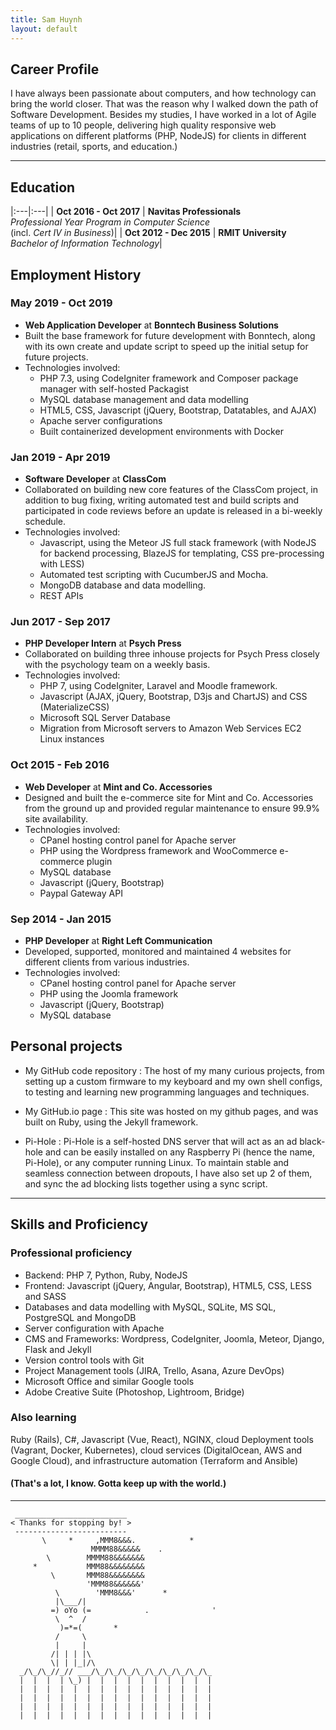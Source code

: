 ```yaml
---
title: Sam Huynh
layout: default
---
```


## Career Profile

I have always been passionate about computers, and how technology can bring
the world closer. That was the reason why I walked down the path of Software
Development. Besides my studies, I have worked in a lot of Agile teams of up to
10 people, delivering high quality responsive web applications on different
platforms (PHP, NodeJS) for clients in different industries (retail, sports,
and education.)

***

## Education

|:---|:---|
| **Oct 2016 - Oct 2017** | **Navitas Professionals**<br/>*Professional Year Program in Computer Science*<br/>(incl. *Cert IV in Business*)|
| **Oct 2012 - Dec 2015** | **RMIT University**<br/>*Bachelor of Information Technology*|

## Employment History

### May 2019 - Oct 2019

* **Web Application Developer** at **Bonntech Business Solutions**
* Built the base framework for future development with Bonntech, along with its own create
  and update script to speed up the initial setup for future projects.
* Technologies involved:
  * PHP 7.3, using CodeIgniter framework and Composer package manager with self-hosted
    Packagist
  * MySQL database management and data modelling
  * HTML5, CSS, Javascript (jQuery, Bootstrap, Datatables, and AJAX)
  * Apache server configurations
  * Built containerized development environments with Docker

### Jan 2019 - Apr 2019

* **Software Developer** at **ClassCom**
* Collaborated on building new core features of the ClassCom project, in addition to bug fixing,
  writing automated test and build scripts and participated in code reviews before an update
  is released in a bi-weekly schedule.
* Technologies involved:
  * Javascript, using the Meteor JS full stack framework (with NodeJS for backend processing,
    BlazeJS for templating, CSS pre-processing with LESS)
  * Automated test scripting with CucumberJS and Mocha.
  * MongoDB database and data modelling.
  * REST APIs

### Jun 2017 - Sep 2017

* **PHP Developer Intern** at **Psych Press**
* Collaborated on building three inhouse projects for Psych Press closely with the psychology
  team on a weekly basis.
* Technologies involved:
  * PHP 7, using CodeIgniter, Laravel and Moodle framework.
  * Javascript (AJAX, jQuery, Bootstrap, D3js and ChartJS) and CSS (MaterializeCSS)
  * Microsoft SQL Server Database
  * Migration from Microsoft servers to Amazon Web Services EC2 Linux instances

### Oct 2015 - Feb 2016

* **Web Developer** at **Mint and Co. Accessories**
* Designed and built the e-commerce site for Mint and Co. Accessories from the ground
  up and provided regular maintenance to ensure 99.9% site availability.
* Technologies involved:
  * CPanel hosting control panel for Apache server
  * PHP using the Wordpress framework and WooCommerce e-commerce plugin
  * MySQL database
  * Javascript (jQuery, Bootstrap)
  * Paypal Gateway API

### Sep 2014 - Jan 2015

* **PHP Developer** at **Right Left Communication**
* Developed, supported, monitored and maintained 4 websites for different clients from
  various industries.
* Technologies involved:
  * CPanel hosting control panel for Apache server
  * PHP using the Joomla framework
  * Javascript (jQuery, Bootstrap)
  * MySQL database

## Personal projects

* My GitHub code repository
: The host of my many curious projects, from setting up a custom firmware to my keyboard
  and my own shell configs, to testing and learning new programming languages and techniques.

* My GitHub.io page
: This site was hosted on my github pages, and was built on Ruby, using the Jekyll framework.

* Pi-Hole
: Pi-Hole is a self-hosted DNS server that will act as an ad black-hole and can be easily
  installed on any Raspberry Pi (hence the name, Pi-Hole), or any computer running Linux.
  To maintain stable and seamless connection between dropouts, I have also set up 2 of them,
  and sync the ad blocking lists together using a sync script.

***

## Skills and Proficiency

### Professional proficiency

* Backend: PHP 7, Python, Ruby, NodeJS
* Frontend: Javascript (jQuery, Angular, Bootstrap), HTML5, CSS, LESS and SASS
* Databases and data modelling with MySQL, SQLite, MS SQL, PostgreSQL and MongoDB
* Server configuration with Apache
* CMS and Frameworks: Wordpress, CodeIgniter, Joomla, Meteor, Django, Flask and Jekyll
* Version control tools with Git
* Project Management tools (JIRA, Trello, Asana, Azure DevOps)
* Microsoft Office and similar Google tools
* Adobe Creative Suite (Photoshop, Lightroom, Bridge)

### Also learning

Ruby (Rails), C#, Javascript (Vue, React), NGINX, cloud Deployment tools (Vagrant,
Docker, Kubernetes), cloud services (DigitalOcean, AWS and Google Cloud),
and infrastructure automation (Terraform and Ansible)

#### (That's a lot, I know. Gotta keep up with the world.)

***

```ascii
 _________________________
< Thanks for stopping by! >
 -------------------------
       \     *     ,MMM8&&&.            *
                  MMMM88&&&&&    .
        \        MMMM88&&&&&&&
     *           MMM88&&&&&&&&
         \       MMM88&&&&&&&&
                 'MMM88&&&&&&'
          \        'MMM8&&&'      *
          |\___/|
         =) oYo (=            .              '
          \  ^  /
           )=*=(       *
          /     \
          |     |
         /| | | |\
         \| | |_|/\
  _/\_/\_//_// ___/\_/\_/\_/\_/\_/\_/\_/\_/\_
  |  |  |  | \_) |  |  |  |  |  |  |  |  |  |
  |  |  |  |  |  |  |  |  |  |  |  |  |  |  |
  |  |  |  |  |  |  |  |  |  |  |  |  |  |  |
  |  |  |  |  |  |  |  |  |  |  |  |  |  |  |
  |  |  |  |  |  |  |  |  |  |  |  |  |  |  |
```
